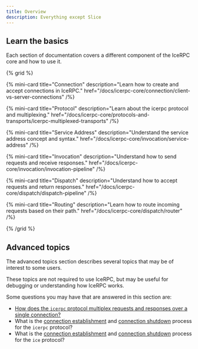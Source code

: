 ```yaml
---
title: Overview
description: Everything except Slice
---
```


## Learn the basics

Each section of documentation covers a different component of the IceRPC core and how to use it.

{% grid %}

{% mini-card
   title="Connection"
   description="Learn how to create and accept connections in IceRPC."
   href="/docs/icerpc-core/connection/client-vs-server-connections" /%}

{% mini-card
   title="Protocol"
   description="Learn about the icerpc protocol and multiplexing."
   href="/docs/icerpc-core/protocols-and-transports/icerpc-multiplexed-transports" /%}

{% mini-card
   title="Service Address"
   description="Understand the service address concept and syntax."
   href="/docs/icerpc-core/invocation/service-address" /%}

{% mini-card
   title="Invocation"
   description="Understand how to send requests and receive responses."
   href="/docs/icerpc-core/invocation/invocation-pipeline" /%}

{% mini-card
   title="Dispatch"
   description="Understand how to accept requests and return responses."
   href="/docs/icerpc-core/dispatch/dispatch-pipeline" /%}

{% mini-card
   title="Routing"
   description="Learn how to route incoming requests based on their path."
   href="/docs/icerpc-core/dispatch/router" /%}

{% /grid %}

## Advanced topics

The advanced topics section describes several topics that may be of interest to some users.

These topics are not required to use IceRPC, but may be useful for debugging or understanding how IceRPC works.

Some questions you may have that are answered in this section are:

- [How does the `icerpc` protocol multiplex requests and responses over a single connection?](/docs/icerpc-core/icerpc-protocol/mapping-rpcs-to-streams)
- What is the [connection establishment](/docs/icerpc-core/icerpc-protocol/connection-establishment) and [connection shutdown](/docs/icerpc-core/icerpc-protocol/connection-shutdown) process for the `icerpc` protocol?
- What is the [connection establishment](/docs/icerpc-core/ice-protocol/connection-establishment) and [connection shutdown](docs/icerpc-core/ice-protocol/connection-shutdown) process for the `ice` protocol?
